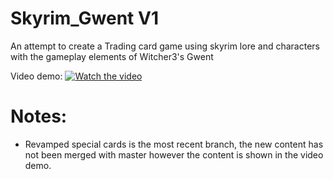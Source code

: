 # Skyrim_Gwent V1
 An attempt to create a Trading card game using skyrim lore and characters with the gameplay elements of Witcher3's Gwent


Video demo:
[![Watch the video](https://img.youtube.com/vi/lEFdhYV0m1g/maxresdefault.jpg)](https://youtu.be/lEFdhYV0m1g)


# Notes:
- Revamped special cards is the most recent branch, the new content has not been merged with master however the content is shown in the video demo.
